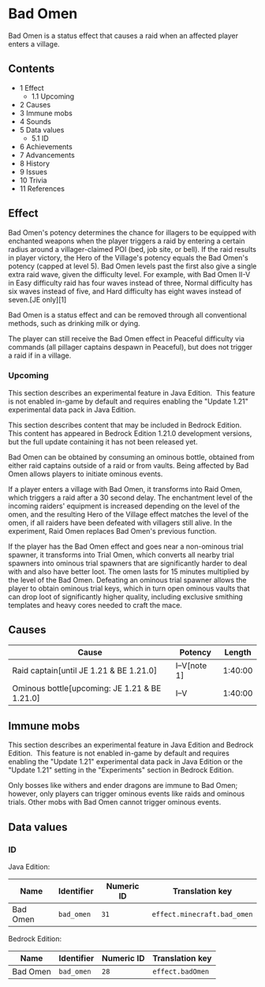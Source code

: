 # Bad Omen
Bad Omen is a status effect that causes a raid when an affected player enters a village.

## Contents
- 1 Effect
	- 1.1 Upcoming
- 2 Causes
- 3 Immune mobs
- 4 Sounds
- 5 Data values
	- 5.1 ID
- 6 Achievements
- 7 Advancements
- 8 History
- 9 Issues
- 10 Trivia
- 11 References

## Effect
Bad Omen's potency determines the chance for illagers to be equipped with enchanted weapons when the player triggers a raid by entering a certain radius around a villager-claimed POI (bed, job site, or bell). If the raid results in player victory, the Hero of the Village's potency equals the Bad Omen's potency (capped at level 5). Bad Omen levels past the first also give a single extra raid wave, given the difficulty level. For example, with Bad Omen II-V in Easy difficulty raid has four waves instead of three, Normal difficulty has six waves instead of five, and Hard difficulty has eight waves instead of seven.‌[JE  only][1]

Bad Omen is a status effect and can be removed through all conventional methods, such as drinking milk or dying.

The player can still receive the Bad Omen effect in Peaceful difficulty via commands (all pillager captains despawn in Peaceful), but does not trigger a raid if in a village.

### Upcoming

  

This section describes an experimental feature in Java Edition. 
This feature is not enabled in-game by default and requires enabling the "Update 1.21" experimental data pack in Java Edition.



  

This section describes content that may be included in Bedrock Edition. 
This content has appeared in Bedrock Edition 1.21.0 development versions, but the full update containing it has not been released yet.


Bad Omen can be obtained by consuming an ominous bottle, obtained from either raid captains outside of a raid or from vaults. Being affected by Bad Omen allows players to initiate ominous events.

If a player enters a village with Bad Omen, it transforms into Raid Omen, which triggers a raid after a 30 second delay. The enchantment level of the incoming raiders' equipment is increased depending on the level of the omen, and the resulting Hero of the Village effect matches the level of the omen, if all raiders have been defeated with villagers still alive. In the experiment, Raid Omen replaces Bad Omen's previous function.

If the player has the Bad Omen effect and goes near a non-ominous trial spawner, it transforms into Trial Omen, which converts all nearby trial spawners into ominous trial spawners that are significantly harder to deal with and also have better loot. The omen lasts for 15 minutes multiplied by the level of the Bad Omen. Defeating an ominous trial spawner allows the player to obtain ominous trial keys, which in turn open ominous vaults that can drop loot of significantly higher quality, including exclusive smithing templates and heavy cores needed to craft the mace.

## Causes
| Cause                                          | Potency     | Length  |
|------------------------------------------------|-------------|---------|
| Raid captain‌[until JE 1.21 & BE 1.21.0]       | I–V[note 1] | 1:40:00 |
| Ominous bottle‌[upcoming: JE 1.21 & BE 1.21.0] | I–V         | 1:40:00 |

## Immune mobs

  

This section describes an experimental feature in Java Edition and Bedrock Edition. 
This feature is not enabled in-game by default and requires enabling the "Update 1.21" experimental data pack in Java Edition or the "Update 1.21" setting in the "Experiments" section in Bedrock Edition.


Only bosses like withers and ender dragons are immune to Bad Omen; however, only players can trigger ominous events like raids and ominous trials. Other mobs with Bad Omen cannot trigger ominous events.

## Data values
### ID
Java Edition:

| Name     | Identifier | Numeric ID | Translation key             |
|----------|------------|------------|-----------------------------|
| Bad Omen | `bad_omen` | `31`       | `effect.minecraft.bad_omen` |

Bedrock Edition:

| Name     | Identifier | Numeric ID | Translation key  |
|----------|------------|------------|------------------|
| Bad Omen | `bad_omen` | `28`       | `effect.badOmen` |



